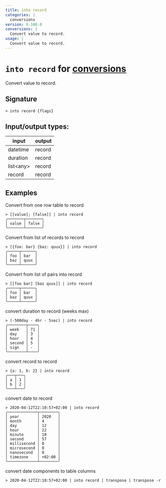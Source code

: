 ```yaml
---
title: into record
categories: |
  conversions
version: 0.100.0
conversions: |
  Convert value to record.
usage: |
  Convert value to record.
---
```

<!-- This file is automatically generated. Please edit the command in https://github.com/nushell/nushell instead. -->

# `into record` for [conversions](/commands/categories/conversions.md)

<div class='command-title'>Convert value to record.</div>

## Signature

```> into record {flags} ```


## Input/output types:

| input     | output |
| --------- | ------ |
| datetime  | record |
| duration  | record |
| list\<any\> | record |
| record    | record |
## Examples

Convert from one row table to record
```nu
> [[value]; [false]] | into record
╭───────┬───────╮
│ value │ false │
╰───────┴───────╯
```

Convert from list of records to record
```nu
> [{foo: bar} {baz: quux}] | into record
╭─────┬──────╮
│ foo │ bar  │
│ baz │ quux │
╰─────┴──────╯
```

Convert from list of pairs into record
```nu
> [[foo bar] [baz quux]] | into record
╭─────┬──────╮
│ foo │ bar  │
│ baz │ quux │
╰─────┴──────╯
```

convert duration to record (weeks max)
```nu
> (-500day - 4hr - 5sec) | into record
╭────────┬────╮
│ week   │ 71 │
│ day    │ 3  │
│ hour   │ 4  │
│ second │ 5  │
│ sign   │ -  │
╰────────┴────╯
```

convert record to record
```nu
> {a: 1, b: 2} | into record
╭───┬───╮
│ a │ 1 │
│ b │ 2 │
╰───┴───╯
```

convert date to record
```nu
> 2020-04-12T22:10:57+02:00 | into record
╭─────────────┬────────╮
│ year        │ 2020   │
│ month       │ 4      │
│ day         │ 12     │
│ hour        │ 22     │
│ minute      │ 10     │
│ second      │ 57     │
│ millisecond │ 0      │
│ microsecond │ 0      │
│ nanosecond  │ 0      │
│ timezone    │ +02:00 │
╰─────────────┴────────╯
```

convert date components to table columns
```nu
> 2020-04-12T22:10:57+02:00 | into record | transpose | transpose -r

```
